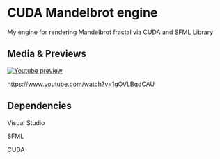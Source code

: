 # CUDA Mandelbrot engine

My engine for rendering Mandelbrot fractal via CUDA and SFML Library

## Media & Previews

[![Youtube preview](https://img.youtube.com/vi/1gOVLBqdCAU/0.jpg)]([https://www.youtube.com/watch?v=1gOVLBqdCAU)

https://www.youtube.com/watch?v=1gOVLBqdCAU

## Dependencies

Visual Studio 

SFML

CUDA
